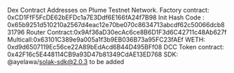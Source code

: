 Dex Contract Addresses on Plume Testnet Network.
Factory contract: 0xCD1FfF5FcDE62bEFDc1a7E3Ddf6E166fA24f7B98
Init Hash Code : 0x65b9251d510210a2567d4eac12e70be070c8634713abcdf62c50066dcb831796
Router Contract:0x9Af36aD30ecAc6ce8B6D1F3d6C42711c48Ab627f
Multicall:0x63101C389e9a005a1f3b9EB036B73a95FC23fAEf
WETH: 0xd9d6507119Ec56ce22A89bEdAcd6B44D495BFf08
DCC Token contract: 0x42F16c5E448114CB9a93D47b81349CdAE13ED768
SDK:  @ayelawa/solak-sdk@2.0.3 to be added
